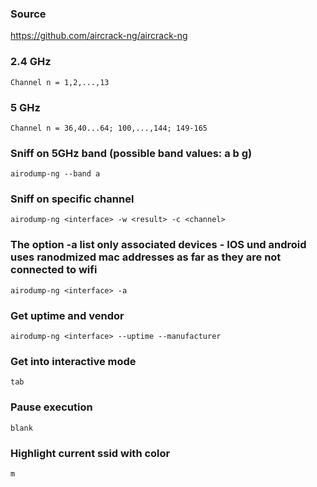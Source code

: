 ### Source
https://github.com/aircrack-ng/aircrack-ng  

### 2.4 GHz
```
Channel n = 1,2,...,13
```

### 5 GHz
```
Channel n = 36,40...64; 100,...,144; 149-165
```

### Sniff on 5GHz band (possible band values: a b g)
```
airodump-ng --band a
```

### Sniff on specific channel 
```
airodump-ng <interface> -w <result> -c <channel>
```

### The option -a list only associated devices - IOS und android uses ranodmized mac addresses as far as they are not connected to wifi 
```
airodump-ng <interface> -a
```

### Get uptime and vendor 
```
airodump-ng <interface> --uptime --manufacturer
```

### Get into interactive mode
```
tab
```

### Pause execution
```
blank
```

### Highlight current ssid with color
```
m
```

